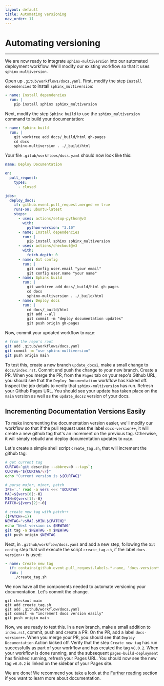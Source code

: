 ```yaml
---
layout: default
title: Automating versioning
nav_order: 11
---
```


# Automating versioning

---

We are now ready to integrate `sphinx-multiversion` into our automated deployment workflow. We'll
modify our existing workflow so that it uses `sphinx-multiversion`.

Open up `.gitub/workflows/docs.yaml`. First, modify the step `Install dependencies` to install `sphinx_multiversion`:

```yaml
- name: Install dependencies
  run: |
    pip install sphinx sphinx_multiversion
```

Next, modify the step `Sphinx build` to use the `sphinx_multiversion` command to build your documentation:

```yaml
- name: Sphinx build
  run: |
    git worktree add docs/_build/html gh-pages
    cd docs
    sphinx-multiversion . ./_build/html
```

Your file `.gitub/workflows/docs.yaml` should now look like this:

```yaml
name: Deploy Documentation

on:
  pull_request:
    types:
      - closed

jobs:
  deploy_docs:
    if: github.event.pull_request.merged == true
    runs-on: ubuntu-latest
    steps:
      - uses: actions/setup-python@v3
        with:
          python-version: "3.10"
      - name: Install dependencies
        run: |
          pip install sphinx sphinx_multiversion
      - uses: actions/checkout@v3
        with:
          fetch-depth: 0
      - name: Git config
        run: |
          git config user.email "your email"
          git config user.name "your name"
      - name: Sphinx build
        run: |
          git worktree add docs/_build/html gh-pages
          cd docs
          sphinx-multiversion . ./_build/html
      - name: Deploy docs
        run: |
          cd docs/_build/html
          git add --all
          git commit -m "deploy documentation updates"
          git push origin gh-pages
```

Now, commit your updated workflow to `main`:

```sh
# from the repo's root
git add .gitub/workflows/docs.yaml
git commit -m "use sphinx-multiversion"
git push origin main
```

To test this, create a new branch `update_docs2`, make a small change to `docs/index.rst`. Commit and push the change to your new branch. Create a PR. When you merge the PR, from the `Pages` tab on your repo's Github URL, you should see that the `Deploy Documentation` workflow has kicked off. Inspect the job details to verify that `sphinx-multiversion` has run. Refresh your Github Pages URL. You should see your update has taken place on the `main` version as well as the `update_docs2` version of your docs.

## Incrementing Documentation Versions Easily

To make incrementing the documentation version easier, we'll modify our workflow so that if the pull request uses the
label `docs-version++`, it will create a new github tag that's an increment on the previous tag.
Otherwise, it will simply rebuild and deploy documentation updates to `main`.

Let's create a simple shell script `create_tag.sh`, that will increment the github tag:

```sh
# get current tag
CURTAG=`git describe --abbrev=0 --tags`;
CURTAG="${CURTAG/v/}"
echo "Current version is ${CURTAG}"

# parse major, minor, patch
IFS='.' read -a vers <<< "$CURTAG"
MAJ=${vers[0]:-0}
MIN=${vers[1]:-0}
PATCH=${vers[2]:-0}

# create new tag with patch++
((PATCH+=1))
NEWTAG="v$MAJ.$MIN.${PATCH}"
echo "Next version is $NEWTAG"
git tag -a $NEWTAG -m $NEWTAG
git push origin $NEWTAG
```

Next, in `.github/workflow/docs.yaml` and add a new step, following the `Git config` step that will execute the script `create_tag.sh`, if the label `docs-version++` is used:

```yaml
- name: Create new tag
  if: contains(github.event.pull_request.labels.*.name, 'docs-version++')
  run: |
    ./create_tag.sh
```

We now have all the components needed to automate versioning your documentation. Let's commit the
change.

```
git checkout main
git add create_tag.sh
git add .github/workflow/docs.yaml
git commit -m "increment docs version easily"
git push origin main
```

Now, we are ready to test this. In a new branch, make a small addition to `index.rst`, commit, push and create a PR. On the PR, add a label `docs-version++`. When you merge your PR,
you should see that `Deploy Documentation` Action kicked off. Verify that the step `Create new tag`
has run successfully as part of your workflow and has created the tag `v0.0.2`. When your workflow
is done running, and the subsequent `pages-build-deployment` has finished running, refresh your
Pages URL. You should now see the new tag `v0.0.2` is linked on the sidebar of your Pages site.

We are done! We recommend you take a look at the [Further reading](#further-reading) section if you want to learn more about documentation.
